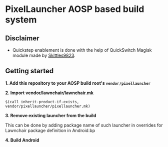 # PixelLauncher AOSP based build system

## Disclaimer
- Quickstep enablement is done with the help of QuickSwitch Magisk module made by [Skittles9823](https://github.com/skittles9823).

## Getting started
**1. Add this repository to your AOSP build root's `vendor/pixellauncher`**

**2. Import vendor/lawnchair/lawnchair.mk**

`$(call inherit-product-if-exists, vendor/pixellauncher/pixellauncher.mk)`

**3. Remove existing launcher from the build**

This can be done by adding package name of such launcher in overrides for Lawnchair package definition in Android.bp

**4. Build Android**
